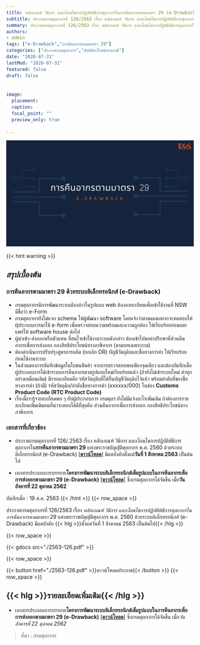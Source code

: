 ```yaml
---
title: หลักเกณฑ์ วิธีการ และเงื่อนไขการปฏิบัติพิธีการศุลกากรในการคืนอากรตามมาตรา 29 (e-Drawback)
subtitle: ประกาศกรมศุลกากรที่ 126/2563 เรื่อง หลักเกณฑ์ วิธีการ และเงื่อนไขการปฏิบัติพิธีการศุลกากรในการคืนอากรตามมาตรา 29 แห่งพระราชบัญญัติศุลกากร พ.ศ. 2560 ด้วยระบบอิเล็กทรอนิกส์ (e-Drawback)
summary: ประกาศกรมศุลกากรที่ 126/2563 เรื่อง หลักเกณฑ์ วิธีการ และเงื่อนไขการปฏิบัติพิธีการศุลกากรในการคืนอากรตามมาตรา 29 แห่งพระราชบัญญัติศุลกากร พ.ศ. 2560 ด้วยระบบอิเล็กทรอนิกส์ (e-Drawback)
authors:
- admin
tags: ["e-Drawback","การคืนอากรตามมาตรา 29"]
categories: ["ประกาศกรมศุลกากร","สิทธิประโยชน์ทางภาษี"]
date: "2020-07-31"
lastMod: "2020-07-31"
featured: false
draft: false


image:
  placement: 
  caption: 
  focal_point: ""
  preview_only: true

---
```


![](featured.png)


{{< hint warning >}}

## *สรุปเบื้องต้น*

### การคืนอากรตามมาตรา 29 ด้วยระบบอิเล็กทรอนิกส์ (e-Drawback)


- กรมศุลกากรมีการพัฒนาระบบดังกล่าวในรูปแบบ web ต้องลงทะเบียนเพื่อเข้าใช้งานที่ NSW มีชื่อว่า e-Form  
- กรมศุลกากรยังไม่แจก schema ให้ผู้พัฒนา software โดยแจ้งว่าตามแผนอยากจะทดสอบให้ผุ้ประกอบการมาใช้ e-form เพื่อตรวจสอบความพร้อมและความถูกต้อง ให้เรียบร้อยก่อนเผยแพร่ให้ software house ต่อไป
- ผู้นำเข้า-ส่งออกหรือตัวแทน ที่สนใจเข้าใช้งานระบบดังกล่าว ต้องเข้าไปขอคำปรึกษาที่ส่วนคืนอากรเพื่อการส่งออก กองสิทธิประโยชน์ทางภาษีอากร (ตามบทเฉพาะกาล)
- ต้องดำเนินการปรับปรุงสูตรการผลิต (ยกเลิก OR) บัญชีวัตถุดิบและชื่อทางการค้า ให้เรียบร้อยก่อนใช้งานระบบ
- ในส่วนของการบันทึกข้อมูลในใบขนสินค้า จากการตรวจสอบพบเพียงจุดเดียว และต้องบันทึกเมื่อผู้ประกอบการได้เข้าระบบการคืนอากรตามรูปแบบใหม่เรียบร้อยแล้ว (ถ้ายังไม่เข้าระบบใหม่ ทำทุกอย่างเหมือนเดิม) มีรายละเอียดคือ รหัสวัตถุดิบที่ได้ยื่นบัญชีวัตถุดิบไว้แล้ว พร้อมลำดับที่ของชื่อทางการค้า (ถ้ามี) รหัสวัตถุดิบ/ลำดับชื่อทางการค้า (xxxxxx/000) ในช่อง **Customs Product Code (RTC Product Code)**
- เรื่องนี้เรารู้รายละเอียดพอ ๆ กับผู้ประกอบการ กรมศุลฯ ยังไม่มีแจ้งอะไรเพิ่มเติม ถ้าต้องการรายละเอียดเพิ่มเติมคนที่น่าจะตอบได้ดีที่สุดคือ ส่วนคืนอากรเพื่อการส่งออก กองสิทธิประโยชน์ทางภาษีอากร

### เอกสารที่เกี่ยวข้อง

- ประกาศกรมศุลกากรที่ 126/.2563 เรื่อง หลักเกณฑ์ วิธีการ และเงื่อนไขการปฏิบัติพิธีการศุลกากรใน**การคืนอากรตามมาตรา 29** แห่งพระราชบัญญัติศุลกากร พ.ศ. 2560 ด้วยระบบอิเล็กทรอนิกส์ (e-Drawback) [[**ดาวน์โหลด**]](https://ecs-support.github.io/KM/customs/post/announcement/customs/2563-126/) มีผลบังคับตั้งแต่**วันที่ 1 สิงหาคม 2563** เป็นต้นไป

- เอกสารประกอบการบรรยาย**โครงการพัฒนาระบบอิเล็กทรอนิกส์เต็มรูปแบบในการคืนอากรเพื่อการส่งออกตามมาตรา 29 (e-Drawback)** [[**ดาวน์โหลด**]](https://ecs-support.github.io/KM/customs/post/announcement/customs/2563-126/present_e-drawback.pdf)  ซึ่งกรมศุลกากรได้จัดขึ้น เมื่อ**วันอังคารที่ 22 ตุลาคม 2562**

บันทึกเมื่อ : 19 ส.ค. 2563
{{< /hint >}}
{{< row_space >}}

ประกาศกรมศุลกากรที่ 126/2563 เรื่อง *หลักเกณฑ์ วิธีการ และเงื่อนไขการปฏิบัติพิธีการศุลกากรในการคืนอากรตามมาตรา 29* แห่งพระราชบัญญัติศุลกากร พ.ศ. 2560 ด้วยระบบอิเล็กทรอนิกส์ (e-Drawback) มีผลบังคับ {{< hlg  >}}ตั้งแต่วันที่ 1 สิงหาคม 2563 เป็นต้นไป{{< /hlg  >}}


{{< row_space >}}

{{< gdocs src="./2563-126.pdf" >}}

{{< row_space >}}

{{< button href="./2563-126.pdf" >}}ดาวน์โหลดประกาศ{{< /button >}}
{{< row_space >}}

## {{< hlg  >}}รายละเอียดเพิ่มเติม{{< /hlg  >}}

- เอกสารประกอบการบรรยาย**โครงการพัฒนาระบบอิเล็กทรอนิกส์เต็มรูปแบบในการคืนอากรเพื่อการส่งออกตามมาตรา 29 (e-Drawback)** [[**ดาวน์โหลด**]](https://ecs-support.github.io/KM/customs/post/knowledge/e-drawback_present/)  ซึ่งกรมศุลกากรได้จัดขึ้น เมื่อ*วันอังคารที่ 22 ตุลาคม 2562*



> ที่มา : กรมศุลกากร
